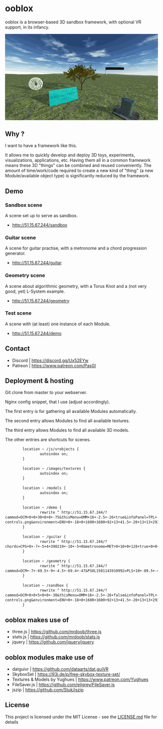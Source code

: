 ooblox
======

ooblox is a browser-based 3D sandbox framework, with optional VR support, in its infancy.

![ooblox - screenshots](/images/screenshots.gif)

## Why ?

I want to have a framework like this.

It allows me to quickly develop and deploy 3D toys, experiments, visualizations, applications, etc. Having them all in a common framework means these 3D "things" can be combined and reused conveniently. The amount of time/work/code required to create a new kind of "thing" (a new Module/available object type) is significantly reduced by the framework.

## Demo

### Sandbox scene

A scene set up to serve as sandbox.
* http://51.15.67.244/sandbox

### Guitar scene

A scene for guitar practise, with a metronome and a chord progression generator.
* http://51.15.67.244/guitar

### Geometry scene

A scene about algorithmic geometry, with a Torus Knot and a (not very good, yet) L-System example.
* http://51.15.67.244/geometry

### Test scene

A scene with (at least) one instance of each Module.
* http://51.15.67.244/demo

## Contact

* Discord | https://discord.gg/Ux52EYw
* Patreon | https://www.patreon.com/PasGl

## Deployment & hosting

Git clone from master to your webserver.

Nginx config snippet, that I use (adjust accordingly).

The first entry is for gathering all available Modules automatically.

The second entry allows Modules to find all available textures.

The third entry allows Modules to find all available 3D models.

The other entries are shortcuts for scenes.
```
        location ~ /js/vrobjects {
                autoindex on;
        }

        location ~ /images/textures {
                autoindex on;
        }

        location ~ /models {
                autoindex on;
        }

        location ~ /demo {
                rewrite ^ http://51.15.67.244/?cammod=OCM+0+0+30+0+0+-75&thisMenu=OMM+16+-2.5+-26+true&infoPanel=TPL+-20.0+-17.0+-30+30+15+6+0.50+0.16+-17+14.0+0+true+0.61+false+ooblox-controls.png&environment=ENV+0+-18+0+1600+1600+92+13+41.5+-20+13+13+29385260+5+mossy+TropicalSunnyDay&aTorusKnot=TTK+-46+-6+-55+6+0.4+240+7+9+7+-31+16.5+-3.0&aTree=PLS+1+-25.5+-77+4+FN(1)+37491667+7+1.87+6.2+0.57+0.39+0.28+0.18+0.17+0.1+0.17+16.5+22.5+-0.25+pattern_230+21&chords1=CPG+70+17+-84+4+21477896+-10+-5+0&metronom1=MET+50.5+14.5+-84+128+true+-11+-15+-1.5&mesh1=OML+30.56+-25.55+-10.46+0.1+0.1+0.1+1+0.13+0.7+6.2+10.8+6.7+3.1+models%2FYughues%2Fpallet_v2.obj&mesh2=OML+30.67+-24.1+-10.44+0.1+0.1+0.1+1+0.13+0.7+6.2+7.7+11.8+-6.8+models%2FYughues%2Ffuel_can.obj;
        }

        location ~ /guitar {
                rewrite ^ http://51.15.67.244/?chords=CPG+0+-7+-5+4+390219+-10+-5+0&metronome=MET+0+10+0+128+true+0+0+0&cammod=OCM+0+0+18+0+0+0;
        }

        location ~ /geometry {
                rewrite ^ http://51.15.67.244/?cammod=OCM+-7+-69.5+-9+-4.5+-69.4+-47&PSOL1501143910992=PLS+10+-89.5+-42.5+5+FN(1)+41135299+7+0.85+3.8+0.4+0.46+0.18+0.53+0.44+0.12+0.16+-3.6+14.8+13.4+pattern_230+21&TK1501143915642=TTK+-28+-69+-36+6+0.4+240+7+7+10+0.2+18+-5.9&ENV1501867801551=ENV+0+-55+0+1600+1600+315+27.7+-16.2+-37.5+35+35+41382439+7+dirt+CloudyLightRays;
        }

        location ~ /sandbox {
                rewrite ^ http://51.15.67.244/?cammod=OCM+0+0+5+0+0+-30&thisMenu=OMM+16+-2.5+-26+false&infoPanel=TPL+-20.0+-17.0+-30+30+15+6+0.50+0.16+-17+14.0+0+true+0.61+false+ooblox-controls.png&environment=ENV+0+-18+0+1600+1600+92+13+41.5+-20+13+13+29385260+5+sand+TropicalSunnyDay;
        }
```

## ooblox makes use of

* three.js | https://github.com/mrdoob/three.js
* stats.js | https://github.com/mrdoob/stats.js
* jquery | https://github.com/jquery/jquery

## ooblox modules make use of

* datguivr | https://github.com/dataarts/dat.guiVR
* SkyboxSet | https://93i.de/p/free-skybox-texture-set/
* Textures & Models by Yughues | https://www.patreon.com/Yughues
* FileSaver.js | https://github.com/eligrey/FileSaver.js
* jszip | https://github.com/Stuk/jszip

## License

This project is licensed under the MIT License - see the [LICENSE.md](LICENSE.md) file for details
